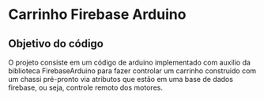 # Carrinho Firebase Arduino
## Objetivo do código
O projeto consiste em um código de arduino implementado com auxilio da biblioteca FirebaseArduino para fazer 
controlar um carrinho construido com um chassi pré-pronto via atributos que estão em uma base de dados firebase, ou seja, 
controle remoto dos motores.
